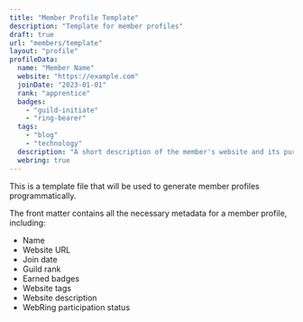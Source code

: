 ```yaml
---
title: "Member Profile Template"
description: "Template for member profiles"
draft: true
url: "members/template"
layout: "profile"
profileData:
  name: "Member Name"
  website: "https://example.com"
  joinDate: "2023-01-01"
  rank: "apprentice"
  badges:
    - "guild-initiate"
    - "ring-bearer"
  tags:
    - "blog"
    - "technology"
  description: "A short description of the member's website and its purpose."
  webring: true
---
```


This is a template file that will be used to generate member profiles programmatically.

The front matter contains all the necessary metadata for a member profile, including:

- Name
- Website URL
- Join date
- Guild rank
- Earned badges
- Website tags
- Website description
- WebRing participation status